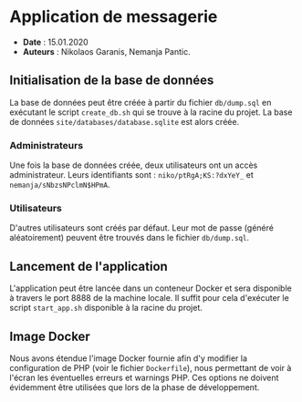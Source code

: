 # Application de messagerie

* **Date** : 15.01.2020
* **Auteurs** : Nikolaos Garanis, Nemanja Pantic.

## Initialisation de la base de données

La base de données peut être créée à partir du fichier `db/dump.sql` en exécutant le script `create_db.sh` qui se trouve à la racine du projet. La base de données `site/databases/database.sqlite` est alors créée.

### Administrateurs

Une fois la base de données créée, deux utilisateurs ont un accès administrateur. Leurs identifiants sont : `niko/ptRgA;KS:?dxYeY_` et `nemanja/sNbzsNPclmN$HPmA`.

### Utilisateurs

D'autres utilisateurs sont créés par défaut. Leur mot de passe (généré aléatoirement) peuvent être trouvés dans le fichier `db/dump.sql`.

## Lancement de l'application

L'application peut être lancée dans un conteneur Docker et sera disponible à  travers le port 8888 de la machine locale. Il suffit pour cela d'exécuter le script `start_app.sh` disponible à la racine du projet.

## Image Docker

Nous avons étendue l'image Docker fournie afin d'y modifier la configuration de PHP (voir le fichier `Dockerfile`), nous permettant de voir à l'écran les éventuelles erreurs et warnings PHP. Ces options ne doivent évidemment être utilisées que lors de la phase de développement.
